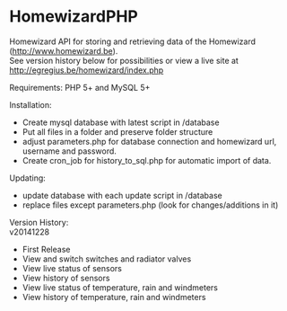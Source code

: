 HomewizardPHP
=============
Homewizard API for storing and retrieving data of the Homewizard (http://www.homewizard.be).<br/>
See version history below for possibilities or view a live site at http://egregius.be/homewizard/index.php

Requirements:
PHP 5+ and MySQL 5+

Installation:
- Create mysql database with latest script in /database
- Put all files in a folder and preserve folder structure
- adjust parameters.php for database connection and homewizard url, username and password. 
- Create cron_job for history_to_sql.php for automatic import of data.

Updating:
- update database with each update script in /database
- replace files except parameters.php (look for changes/additions in it)

Version History:<br/>
v20141228
- First Release
- View and switch switches and radiator valves
- View live status of sensors
- View history of sensors
- View live status of temperature, rain and windmeters
- View history of temperature, rain and windmeters

